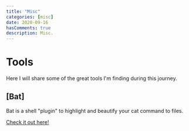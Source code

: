 ```yaml
---
title: "Misc"
categories: [misc]
date: 2020-09-16
hasComments: true
description: Misc.
---
```


# Tools

Here I will share some of the great tools I'm finding during this journey.

## [Bat]

Bat is a shell "plugin" to highlight and beautify your cat command to files. 

[Check it out here!](/misc/tools/bat/)